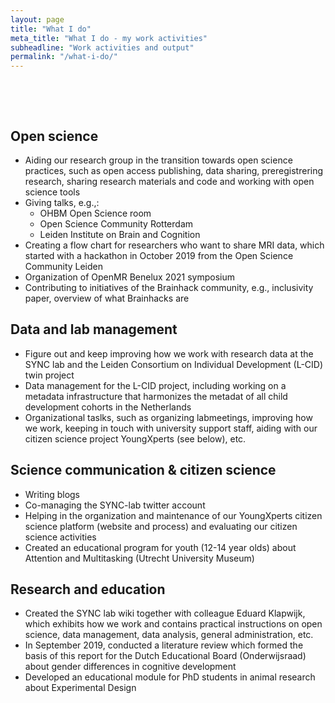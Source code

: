 ```yaml
---
layout: page
title: "What I do"
meta_title: "What I do - my work activities"
subheadline: "Work activities and output"
permalink: "/what-i-do/"
---
```



<html>

  <head>

        <meta name="viewport" content="width-device-width, initial-scale=1"></meta>

        <style>

​      img{border-radius: 50%;}

​    </style>

  </head>

<body>



## Open science

- Aiding our research group in the transition towards open science practices, such as open access publishing, data sharing, preregistrering research, sharing research materials and code and working with open science tools
- Giving talks, e.g.,:
  - OHBM Open Science room
  - Open Science Community Rotterdam
  - Leiden Institute on Brain and Cognition
- Creating a flow chart for researchers who want to share MRI data, which started with a hackathon in October 2019 from the Open Science Community Leiden 
- Organization of OpenMR Benelux 2021 symposium
- Contributing to initiatives of the Brainhack community, e.g., inclusivity paper, overview of what Brainhacks are



## Data and lab management

- Figure out and keep improving how we work with research data at the SYNC lab and the Leiden Consortium on Individual Development (L-CID) twin project
- Data management for the L-CID project, including working on a metadata infrastructure that harmonizes the metadat of all child development cohorts in the Netherlands
- Organizational taslks, such as organizing labmeetings, improving how we work, keeping in touch with university support staff, aiding with our citizen science project YoungXperts (see below), etc. 



## Science communication & citizen science

- Writing blogs
- Co-managing the SYNC-lab twitter account
- Helping in the organization and maintenance of our YoungXperts citizen science platform (website and process) and evaluating our citizen science activities
- Created an educational program for youth (12-14 year olds) about Attention and Multitasking (Utrecht University Museum)



## Research and education

- Created the SYNC lab wiki together with colleague Eduard Klapwijk, which exhibits how we work and contains practical instructions on open science, data management, data analysis, general administration, etc. 
- In September 2019, conducted a literature review which formed the basis of this report for the Dutch Educational Board (Onderwijsraad) about gender differences in cognitive development
- Developed an educational module for PhD students in animal research about Experimental Design

</body>  

</html>